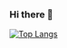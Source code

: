 ### Hi there 👋


[![Top Langs](https://github-readme-stats.vercel.app/api/top-langs/?username=BagusNurhudaUI)](https://github.com/anuraghazra/github-readme-stats)
<!--
**BagusNurhudaUI/BagusNurhudaUI** is a ✨ _special_ ✨ repository because its `README.md` (this file) appears on your GitHub profile.

Here are some ideas to get you started:

- 🔭 I’m currently working on ...
- 🌱 I’m currently learning ...
- 👯 I’m looking to collaborate on ...
- 🤔 I’m looking for help with ...
- 💬 Ask me about ...
- 📫 How to reach me: ...
- 😄 Pronouns: ...
- ⚡ Fun fact: ...
-->
